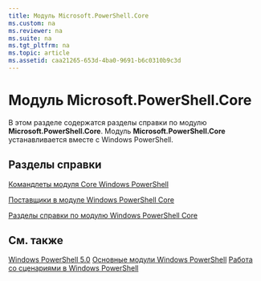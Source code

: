 ```yaml
---
title: Модуль Microsoft.PowerShell.Core
ms.custom: na
ms.reviewer: na
ms.suite: na
ms.tgt_pltfrm: na
ms.topic: article
ms.assetid: caa21265-653d-4ba0-9691-b6c0310b9c3d
---
```

# Модуль Microsoft.PowerShell.Core
В этом разделе содержатся разделы справки по модулю **Microsoft.PowerShell.Core**. Модуль **Microsoft.PowerShell.Core** устанавливается вместе с Windows PowerShell.

## Разделы справки
[Командлеты модуля Core Windows PowerShell](http://go.microsoft.com/fwlink/?LinkID=245857)

[Поставщики в модуле  Windows PowerShell Core](Windows-PowerShell-Core-Providers.md)

[Разделы справки по модулю Windows PowerShell Core](Windows-PowerShell-Core-About-Topics.md)

## См. также
[Windows PowerShell 5.0](Windows-PowerShell-5.0.md)
[Основные модули Windows PowerShell](https://technet.microsoft.com/en-us/library/4b75f1e4-f327-48f3-92ab-bf5435094d41)
[Работа со сценариями в Windows PowerShell](../../getting-started/fundamental/Scripting-with-Windows-PowerShell.md)


<!--HONumber=May16_HO2-->


